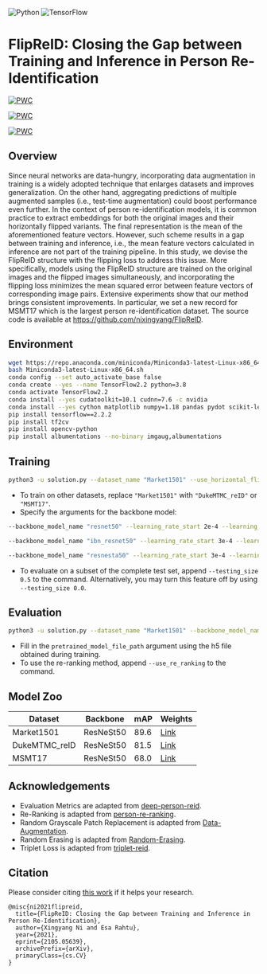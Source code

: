 ![Python](https://img.shields.io/badge/python-3.8-blue?style=flat-square&logo=python)
![TensorFlow](https://img.shields.io/badge/tensorflow-2.2.2-green?style=flat-square&logo=tensorflow)

# FlipReID: Closing the Gap between Training and Inference in Person Re-Identification

[![PWC](https://img.shields.io/endpoint.svg?url=https://paperswithcode.com/badge/flipreid-closing-the-gap-between-training-and/person-re-identification-on-msmt17)](https://paperswithcode.com/sota/person-re-identification-on-msmt17?p=flipreid-closing-the-gap-between-training-and)

[![PWC](https://img.shields.io/endpoint.svg?url=https://paperswithcode.com/badge/flipreid-closing-the-gap-between-training-and/person-re-identification-on-market-1501)](https://paperswithcode.com/sota/person-re-identification-on-market-1501?p=flipreid-closing-the-gap-between-training-and)

[![PWC](https://img.shields.io/endpoint.svg?url=https://paperswithcode.com/badge/flipreid-closing-the-gap-between-training-and/person-re-identification-on-dukemtmc-reid)](https://paperswithcode.com/sota/person-re-identification-on-dukemtmc-reid?p=flipreid-closing-the-gap-between-training-and)

## Overview

Since neural networks are data-hungry, incorporating data augmentation in training is a widely adopted technique that enlarges datasets and improves generalization.
On the other hand, aggregating predictions of multiple augmented samples (i.e., test-time augmentation) could boost performance even further.
In the context of person re-identification models, it is common practice to extract embeddings for both the original images and their horizontally flipped variants.
The final representation is the mean of the aforementioned feature vectors.
However, such scheme results in a gap between training and inference, i.e., the mean feature vectors calculated in inference are not part of the training pipeline.
In this study, we devise the FlipReID structure with the flipping loss to address this issue.
More specifically, models using the FlipReID structure are trained on the original images and the flipped images simultaneously, and incorporating the flipping loss minimizes the mean squared error between feature vectors of corresponding image pairs.
Extensive experiments show that our method brings consistent improvements.
In particular, we set a new record for MSMT17 which is the largest person re-identification dataset.
The source code is available at https://github.com/nixingyang/FlipReID.

## Environment

```bash
wget https://repo.anaconda.com/miniconda/Miniconda3-latest-Linux-x86_64.sh
bash Miniconda3-latest-Linux-x86_64.sh
conda config --set auto_activate_base false
conda create --yes --name TensorFlow2.2 python=3.8
conda activate TensorFlow2.2
conda install --yes cudatoolkit=10.1 cudnn=7.6 -c nvidia
conda install --yes cython matplotlib numpy=1.18 pandas pydot scikit-learn
pip install tensorflow==2.2.2
pip install tf2cv
pip install opencv-python
pip install albumentations --no-binary imgaug,albumentations
```

## Training

```bash
python3 -u solution.py --dataset_name "Market1501" --use_horizontal_flipping_inside_model --nouse_horizontal_flipping_in_evaluation --steps_per_epoch 200 --epoch_num 200
```

- To train on other datasets, replace `"Market1501"` with `"DukeMTMC_reID"` or `"MSMT17"`.
- Specify the arguments for the backbone model:
```bash
--backbone_model_name "resnet50" --learning_rate_start 2e-4 --learning_rate_end 2e-4 --learning_rate_base 2e-4 --learning_rate_lower_bound 2e-6 --kernel_regularization_factor 0.0005 --bias_regularization_factor 0.0005 --gamma_regularization_factor 0.0005 --beta_regularization_factor 0.0005
```
```bash
--backbone_model_name "ibn_resnet50" --learning_rate_start 3e-4 --learning_rate_end 3e-4 --learning_rate_base 3e-4 --learning_rate_lower_bound 3e-6 --kernel_regularization_factor 0.0005 --bias_regularization_factor 0.0005 --gamma_regularization_factor 0.0005 --beta_regularization_factor 0.0005
```
```bash
--backbone_model_name "resnesta50" --learning_rate_start 3e-4 --learning_rate_end 3e-4 --learning_rate_base 3e-4 --learning_rate_lower_bound 3e-6 --kernel_regularization_factor 0.0010 --bias_regularization_factor 0.0010 --gamma_regularization_factor 0.0010 --beta_regularization_factor 0.0010
```
- To evaluate on a subset of the complete test set, append `--testing_size 0.5` to the command. Alternatively, you may turn this feature off by using `--testing_size 0.0`.

## Evaluation

```bash
python3 -u solution.py --dataset_name "Market1501" --backbone_model_name "resnesta50" --pretrained_model_file_path "?.h5" --use_horizontal_flipping_inside_model --use_horizontal_flipping_in_evaluation --output_folder_path "evaluation_only" --evaluation_only --freeze_backbone_for_N_epochs 0 --testing_size 1.0 --evaluate_testing_every_N_epochs 1
```

- Fill in the `pretrained_model_file_path` argument using the h5 file obtained during training.
- To use the re-ranking method, append `--use_re_ranking` to the command.

## Model Zoo

| Dataset | Backbone | mAP | Weights |
| - | - | - |- |
| Market1501 | ResNeSt50 | 89.6 | [Link](https://tuni-my.sharepoint.com/:u:/g/personal/xingyang_ni_tuni_fi/EQo_hFaK_2xBiOkfiiTtePoBvdpO0Fkld-n5EnIgTvtfuw?e=HuM1P4) |
| DukeMTMC_reID | ResNeSt50 | 81.5 | [Link](https://tuni-my.sharepoint.com/:u:/g/personal/xingyang_ni_tuni_fi/EUkbU8F-fMpIsL5Gm9Ou_6YBfgZ-YYJHM2omPeGp8iTIRA?e=MVTzLN) |
| MSMT17 | ResNeSt50 | 68.0 | [Link](https://tuni-my.sharepoint.com/:u:/g/personal/xingyang_ni_tuni_fi/ERTVCkvo8P9OkJc76ae4QN8Bm1Iicu_FELlfG1r-7R0a5g?e=DkRBVr) |

## Acknowledgements

- Evaluation Metrics are adapted from [deep-person-reid](https://github.com/KaiyangZhou/deep-person-reid/blob/v1.0.6/torchreid/metrics/rank_cylib/rank_cy.pyx).
- Re-Ranking is adapted from [person-re-ranking](https://github.com/zhunzhong07/person-re-ranking/blob/master/python-version/re_ranking_ranklist.py).
- Random Grayscale Patch Replacement is adapted from [Data-Augmentation](https://github.com/finger-monkey/Data-Augmentation/blob/main/trans_gray.py).
- Random Erasing is adapted from [Random-Erasing](https://github.com/zhunzhong07/Random-Erasing/blob/master/transforms.py).
- Triplet Loss is adapted from [triplet-reid](https://github.com/VisualComputingInstitute/triplet-reid/blob/master/loss.py).

## Citation

Please consider citing [this work](https://arxiv.org/abs/2105.05639) if it helps your research.

```
@misc{ni2021flipreid,
  title={FlipReID: Closing the Gap between Training and Inference in Person Re-Identification},
  author={Xingyang Ni and Esa Rahtu},
  year={2021},
  eprint={2105.05639},
  archivePrefix={arXiv},
  primaryClass={cs.CV}
}
```
